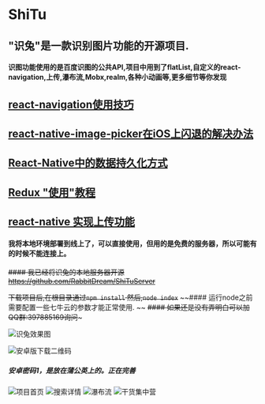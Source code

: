 # ShiTu
## "识兔"是一款识别图片功能的开源项目.
#### 识图功能使用的是百度识图的公共API,项目中用到了flatList,自定义的react-navigation,上传,瀑布流,Mobx,realm,各种小动画等,更多细节等你发现
## [react-navigation使用技巧](http://www.jianshu.com/p/2f575cc35780)
## [react-native-image-picker在iOS上闪退的解决办法](http://www.jianshu.com/p/977bc5eea1b1)
## [React-Native中的数据持久化方式](http://www.jianshu.com/p/22cbb0124158)
## [Redux "使用"教程](http://www.jianshu.com/p/525c39bd672a)
## [react-native 实现上传功能](http://www.jianshu.com/p/97442b727a28)

#### 我将本地环境部署到线上了，可以直接使用，但用的是免费的服务器，所以可能有的时候不能连接上。

~~#### 我已经将识兔的本地服务器开源~~
~~https://github.com/RabbitDream/ShiTuServer~~

~~下载项目后,在根目录通过`npm install`
然后,`node index`~~
~~#### 运行node之前需要配置一些七牛云的参数才能正常使用.
~~ ~~#### 如果还是没有弄明白可以加QQ群:397885169询问~~~

![识兔效果图](https://github.com/RabbitDream/ShiTu/blob/master/screenshots/识兔.gif)

![安卓版下载二维码](https://github.com/RabbitDream/ShiTu/blob/master/screenshots/识兔二维码.png)

##### 安卓密码1，是放在蒲公英上的。正在完善

![项目首页](https://github.com/RabbitDream/ShiTu/blob/master/screenshots/%E8%AF%86%E5%85%94%E9%A6%96%E9%A1%B5.png)
![搜索详情](https://github.com/RabbitDream/ShiTu/blob/master/screenshots/%E6%90%9C%E7%B4%A2%E8%AF%A6%E6%83%85.png)
![瀑布流](https://github.com/RabbitDream/ShiTu/blob/master/screenshots/%E7%80%91%E5%B8%83%E6%B5%81.png)
![干货集中营](https://github.com/RabbitDream/ShiTu/blob/master/screenshots/%E5%B9%B2%E8%B4%A7%E9%9B%86%E4%B8%AD%E8%90%A5.png)


